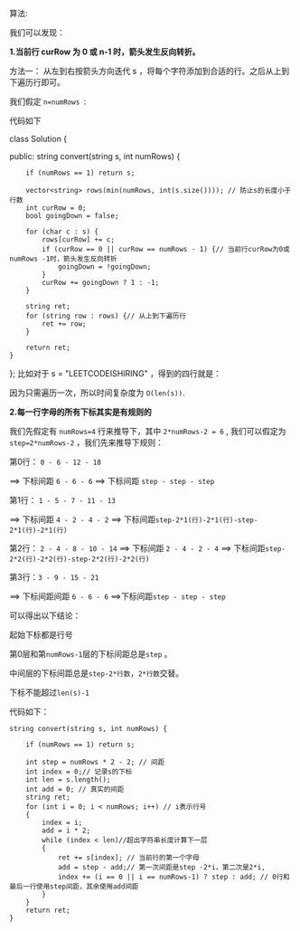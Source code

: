 算法:

我们可以发现：

**1.当前行 curRow 为 0 或 n-1 时，箭头发生反向转折。**

方法一： 从左到右按箭头方向迭代 s ，将每个字符添加到合适的行。之后从上到下遍历行即可。

我们假定 `n=numRows `:

代码如下

class Solution {

public:
	string convert(string s, int numRows) {

		if (numRows == 1) return s;

		vector<string> rows(min(numRows, int(s.size()))); // 防止s的长度小于行数
		int curRow = 0;
		bool goingDown = false;

		for (char c : s) {
			rows[curRow] += c;
			if (curRow == 0 || curRow == numRows - 1) {// 当前行curRow为0或numRows -1时，箭头发生反向转折
				goingDown = !goingDown;
			}
			curRow += goingDown ? 1 : -1;
		}

		string ret;
		for (string row : rows) {// 从上到下遍历行
			ret += row;
		}

		return ret;
	}
};
比如对于 s = "LEETCODEISHIRING" ，得到的四行就是：

因为只需遍历一次，所以时间复杂度为 `O(len(s))`.

**2.每一行字母的所有下标其实是有规则的**

我们先假定有 `numRows=4` 行来推导下，其中 `2*numRows-2 = 6` , 我们可以假定为 `step=2*numRows-2` ，我们先来推导下规则：

第0行： `0 - 6 - 12 - 18`

==> 下标间距 `6 - 6 - 6` ==> 下标间距 `step - step - step`

第1行： `1 - 5 - 7 - 11 - 13`

==> 下标间距 `4 - 2 - 4 - 2` ==> 下标间距`step-2*1(行)-2*1(行)-step-2*1(行)-2*1(行)`

第2行： `2 - 4 - 8 - 10 - 14`
==> 下标间距 `2 - 4 - 2 - 4` ==> 下标间距`step-2*2(行)-2*2(行)-step-2*2(行)-2*2(行)`

第3行：`3 - 9 - 15 - 21`

==> 下标间距间距 `6 - 6 - 6` ==>下标间距`step - step - step`

可以得出以下结论：

起始下标都是行号

第0层和第`numRows-1`层的下标间距总是`step` 。

中间层的下标间距总是`step-2*行数`，`2*行数`交替。

下标不能超过`len(s)-1`

代码如下：

	string convert(string s, int numRows) {

		if (numRows == 1) return s;

		int step = numRows * 2 - 2; // 间距
		int index = 0;// 记录s的下标
		int len = s.length();
		int add = 0; // 真实的间距
		string ret;
		for (int i = 0; i < numRows; i++) // i表示行号
		{
			index = i;
			add = i * 2;
			while (index < len)//超出字符串长度计算下一层
			{
				ret += s[index]; // 当前行的第一个字母
				add = step - add;// 第一次间距是step -2*i，第二次是2*i, 
				index += (i == 0 || i == numRows-1) ? step : add; // 0行和最后一行使用step间距，其余使用add间距
			}
		}
		return ret;
	}



